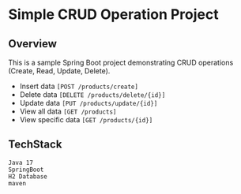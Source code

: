 # Simple CRUD Operation Project

## Overview
This is a sample Spring Boot project demonstrating CRUD operations (Create, Read, Update, Delete).
* Insert data   `[POST /products/create]`
* Delete data `[DELETE /products/delete/{id}]`
* Update data `[PUT /products/update/{id}]`
* View all data `[GET /products]`
* View specific data `[GET /products/{id}]`

## TechStack

```
Java 17
SpringBoot
H2 Database
maven
```
